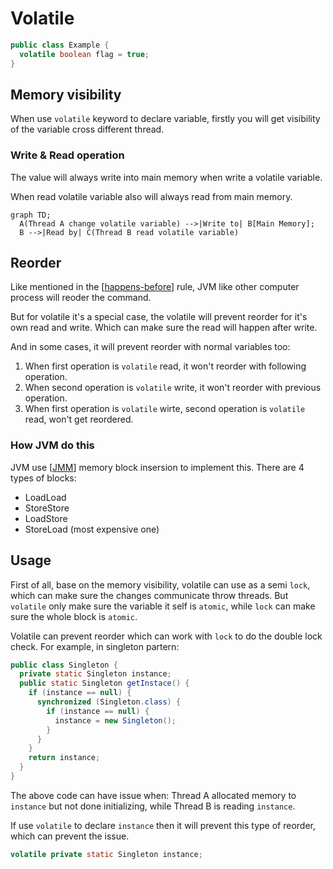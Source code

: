# Volatile

```java
public class Example {
  volatile boolean flag = true;
}
```

## Memory visibility

When use `volatile` keyword to declare variable, firstly you will get visibility of the variable cross different thread.

### Write & Read operation

The value will always write into main memory when write a volatile variable.

When read volatile variable also will always read from main memory.

```mermaid
graph TD;
  A(Thread A change volatile variable) -->|Write to| B[Main Memory];
  B -->|Read by| C(Thread B read volatile variable)
```

## Reorder

Like mentioned in the [[happens-before]] rule, JVM like other computer process will reoder the command.

But for volatile it's a special case, the volatile will prevent reorder for it's own read and write. Which can make sure the read will happen after write.

And in some cases, it will prevent reorder with normal variables too:

1. When first operation is `volatile` read, it won't reorder with following operation.
2. When second operation is `volatile` write, it won't reorder with previous operation.
3. When first operation is `volatile` wirte, second operation is `volatile` read, won't get reordered.

### How JVM do this

JVM use [[JMM]] memory block insersion to implement this. There are 4 types of blocks:

- LoadLoad
- StoreStore
- LoadStore
- StoreLoad (most expensive one)

## Usage

First of all, base on the memory visibility, volatile can use as a semi `lock`, which can make sure the changes communicate throw threads. But `volatile` only make sure the variable it self is `atomic`, while `lock` can make sure the whole block is `atomic`.

Volatile can prevent reorder which can work with `lock` to do the double lock check. For example, in singleton partern:

```java
public class Singleton {
  private static Singleton instance;
  public static Singleton getInstace() {
    if (instance == null) {
      synchronized (Singleton.class) {
        if (instance == null) {
          instance = new Singleton();
        }
      }
    }
    return instance;
  }
}
```

The above code can have issue when: Thread A allocated memory to `instance` but not done initializing, while Thread B is reading `instance`.

If use `volatile` to declare `instance` then it will prevent this type of reorder, which can prevent the issue.

```java
volatile private static Singleton instance;
```

[//begin]: # "Autogenerated link references for markdown compatibility"
[happens-before]: happens-before "Happens before rule"
[JMM]: JMM "Java memory model"
[//end]: # "Autogenerated link references"